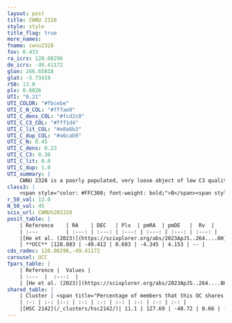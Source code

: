```yaml
---
layout: post
title: CWNU 2328
style: style
title_flag: true
more_names: 
fname: cwnu2328
fov: 0.433
ra_icrs: 128.08296
de_icrs: -49.41172
glon: 266.65818
glat: -5.73419
r50: 13.0
plx: 0.6026
UTI: "0.21"
UTI_COLOR: "#fbcebe"
UTI_C_N_COL: "#fffae0"
UTI_C_dens_COL: "#fcd2c0"
UTI_C_C3_COL: "#fff1d4"
UTI_C_lit_COL: "#e0a6b3"
UTI_C_dup_COL: "#a6cab9"
UTI_C_N: 0.45
UTI_C_dens: 0.23
UTI_C_C3: 0.38
UTI_C_lit: 0.0
UTI_C_dup: 1.0
UTI_summary: |
    CWNU 2328 is a poorly populated, very loose object of low C3 quality. It was recently reported in the literature. This object shares a small percentage of members with a later reported entry.
class3: |
    <span style="color: #FFC300; font-weight: bold;">B</span><span style="color: red; font-weight: bold;">C</span>
r_50_val: 13.0
N_50_val: 45
scix_url: CWNU%202328
posit_table: |
    | Reference    | RA    | DEC   | Plx  | pmRA  | pmDE   |  Rv  |
    | :---         | :---: | :---: | :---: | :---: | :---: | :---: |
    |[He et al. (2023)](https://scixplorer.org/abs/2023ApJS..264....8H) | 128.07 | -49.34 | 0.624 | -4.383 | 4.155 | 11.79 |
    | **UCC** |128.083 | -49.412 | 0.603 | -4.345 | 4.153 | -- | 
cds_radec: 128.08296,-49.41172
carousel: UCC
fpars_table: |
    | Reference |  Values |
    | :---  |  :---:  |
    | [He et al. (2023)](https://scixplorer.org/abs/2023ApJS..264....8H) | `A0=0.95, m-M=10.9, logAge=7.55` |
shared_table: |
    | Cluster | <span title="Percentage of members that this OC shares with the ones listed">%</span>   | RA   | DEC   | Plx   | pmRA  | pmDE  | Rv | UTI |
    | :-: | :-: |:-: | :-: | :-: | :-: | :-: | :-: | :-: |
    |[HSC 2142](/_clusters/hsc2142/)| 11.1 | 127.69 | -48.72 | 0.66 | -4.39 | 4.22 | 32.98 |0.21 |
---
```

